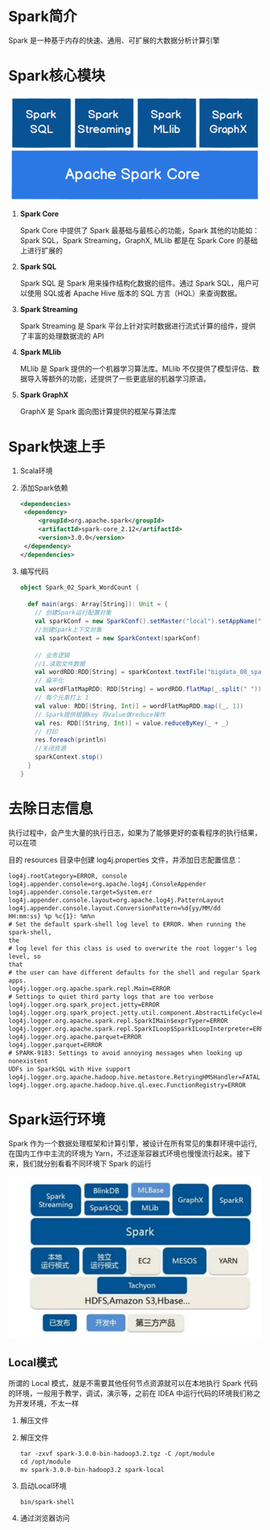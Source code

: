 # Spark简介

Spark 是一种基于内存的快速、通用、可扩展的大数据分析计算引擎

# Spark核心模块

![](./images/1.png)

1. **Spark Core**

   Spark Core 中提供了 Spark 最基础与最核心的功能，Spark 其他的功能如：Spark SQL，Spark Streaming，GraphX, MLlib 都是在 Spark Core 的基础上进行扩展的

2. **Spark SQL**

   Spark SQL 是 Spark 用来操作结构化数据的组件。通过 Spark SQL，用户可以使用 SQL或者 Apache Hive 版本的 SQL 方言（HQL）来查询数据。

3. **Spark Streaming**

   Spark Streaming 是 Spark 平台上针对实时数据进行流式计算的组件，提供了丰富的处理数据流的 API

4. **Spark MLlib**

   MLlib 是 Spark 提供的一个机器学习算法库。MLlib 不仅提供了模型评估、数据导入等额外的功能，还提供了一些更底层的机器学习原语。

5. **Spark GraphX**

   GraphX 是 Spark 面向图计算提供的框架与算法库

# Spark快速上手

1. Scala环境

2. 添加Spark依赖

   ```xml
   <dependencies>
    <dependency>
    	<groupId>org.apache.spark</groupId>
    	<artifactId>spark-core_2.12</artifactId>
    	<version>3.0.0</version>
    </dependency>
   </dependencies>
   ```

3. 编写代码

   ```scala
   object Spark_02_Spark_WordCount {
   
     def main(args: Array[String]): Unit = {
       // 创建Spark运行配置对象
       val sparkConf = new SparkConf().setMaster("local").setAppName("wordcount")
       //创建Spark上下文对象
       val sparkContext = new SparkContext(sparkConf)
   
       // 业务逻辑
       //1.读取文件数据
       val wordRDD:RDD[String] = sparkContext.textFile("bigdata_08_spark/datas")
       // 扁平化
       val wordFlatMapRDD: RDD[String] = wordRDD.flatMap(_.split(" "))
       // 每个元素打上 1
       val value: RDD[(String, Int)] = wordFlatMapRDD.map((_, 1))
       // Spark提供根据key 将value做reduce操作
       val res: RDD[(String, Int)] = value.reduceByKey(_ + _)
       // 打印
       res.foreach(println)
       //关闭资源
       sparkContext.stop()
     }
   }
   ```

   

# 去除日志信息

执行过程中，会产生大量的执行日志，如果为了能够更好的查看程序的执行结果，可以在项

目的 resources 目录中创建 log4j.properties 文件，并添加日志配置信息：

```properties
log4j.rootCategory=ERROR, console
log4j.appender.console=org.apache.log4j.ConsoleAppender
log4j.appender.console.target=System.err
log4j.appender.console.layout=org.apache.log4j.PatternLayout
log4j.appender.console.layout.ConversionPattern=%d{yy/MM/dd 
HH:mm:ss} %p %c{1}: %m%n
# Set the default spark-shell log level to ERROR. When running the spark-shell, 
the
# log level for this class is used to overwrite the root logger's log level, so 
that
# the user can have different defaults for the shell and regular Spark apps.
log4j.logger.org.apache.spark.repl.Main=ERROR
# Settings to quiet third party logs that are too verbose
log4j.logger.org.spark_project.jetty=ERROR
log4j.logger.org.spark_project.jetty.util.component.AbstractLifeCycle=ERROR
log4j.logger.org.apache.spark.repl.SparkIMain$exprTyper=ERROR
log4j.logger.org.apache.spark.repl.SparkILoop$SparkILoopInterpreter=ERROR
log4j.logger.org.apache.parquet=ERROR
log4j.logger.parquet=ERROR
# SPARK-9183: Settings to avoid annoying messages when looking up nonexistent 
UDFs in SparkSQL with Hive support
log4j.logger.org.apache.hadoop.hive.metastore.RetryingHMSHandler=FATAL
log4j.logger.org.apache.hadoop.hive.ql.exec.FunctionRegistry=ERROR
```

# Spark运行环境

Spark 作为一个数据处理框架和计算引擎，被设计在所有常见的集群环境中运行, 在国内工作中主流的环境为 Yarn，不过逐渐容器式环境也慢慢流行起来。接下来，我们就分别看看不同环境下 Spark 的运行

![](./images/2.png)

## Local模式

所谓的 Local 模式，就是不需要其他任何节点资源就可以在本地执行 Spark 代码的环境，一般用于教学，调试，演示等，之前在 IDEA 中运行代码的环境我们称之为开发环境，不太一样

1. 解压文件

2. 解压文件

   ```shell
   tar -zxvf spark-3.0.0-bin-hadoop3.2.tgz -C /opt/module
   cd /opt/module 
   mv spark-3.0.0-bin-hadoop3.2 spark-local
   ```

3. 启动Local环境

   ```shell
   bin/spark-shell
   ```

4. 通过浏览器访问